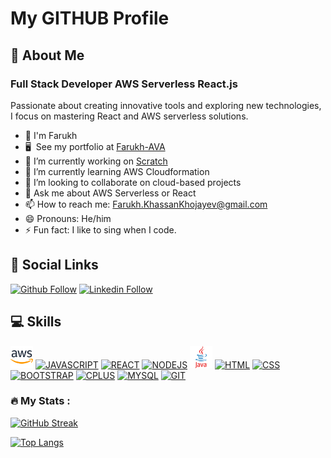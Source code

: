 # My GITHUB Profile

## 👤 About Me

### Full Stack Developer AWS Serverless React.js
Passionate about creating innovative tools and exploring new technologies, I focus on mastering React and AWS serverless solutions.

- 👋 I'm Farukh
- 🖥️  See my portfolio at [Farukh-AVA](https://farukh-ava.github.io/portfolio/)
- 🔭 I’m currently working on [Scratch](https://github.com/Farukh-AVA/demo-notes-app)
- 🌱 I’m currently learning AWS Cloudformation
- 👯 I’m looking to collaborate on cloud-based projects  
- 💬 Ask me about AWS Serverless or React 
- 📫 How to reach me: [Farukh.KhassanKhojayev@gmail.com](mailto:Farukh.KhassanKhojayev@gmail.com)
- 😄 Pronouns: He/him
- ⚡ Fun fact: I like to sing when I code. 

## 🔗 Social Links

[![Github Follow](https://img.shields.io/badge/Github-100000?style=flat-square&logo=github&logoColor=white)](https://github.com/Farukh-AVA)
[![Linkedin Follow](https://img.shields.io/badge/Linkedin-0077B5?style=flat-square&logo=linkedin&logoColor=white)](https://www.linkedin.com/in/farukh-khassan-khojayev/)

## 💻 Skills

<p align="left">
<a href="https://aws.amazon.com/" target="_blank" rel="noreferrer"><img src="https://raw.githubusercontent.com/devicons/devicon/55609aa5bd817ff167afce0d965585c92040787a/icons/amazonwebservices/amazonwebservices-original-wordmark.svg" width="36" height="36" alt="AWS" /></a>  
<a href="https://www.javascript.com/" target="_blank" rel="noreferrer"><img src="https://cdn.jsdelivr.net/gh/devicons/devicon/icons/javascript/javascript-original.svg" width="36" height="36" alt="JAVASCRIPT" /></a>  
<a href="https://reactjs.org/" target="_blank" rel="noreferrer"><img src="https://cdn.jsdelivr.net/gh/devicons/devicon/icons/react/react-original.svg" width="36" height="36" alt="REACT" /></a> 
<a href="https://nodejs.org/en/" target="_blank" rel="noreferrer"><img src="https://cdn.jsdelivr.net/gh/devicons/devicon/icons/nodejs/nodejs-original.svg" width="36" height="36" alt="NODEJS" /></a>   
<a href="https://www.java.com/en/" target="_blank" rel="noreferrer"><img src="https://raw.githubusercontent.com/devicons/devicon/55609aa5bd817ff167afce0d965585c92040787a/icons/java/java-original-wordmark.svg" width="36" height="36" alt="JAVA" /></a>   
<a href="https://developer.mozilla.org/en-US/docs/Web/HTML" target="_blank" rel="noreferrer"><img src="https://cdn.jsdelivr.net/gh/devicons/devicon/icons/html5/html5-original.svg" width="36" height="36" alt="HTML" /></a> 
<a href="https://developer.mozilla.org/en-US/docs/Web/CSS" target="_blank" rel="noreferrer"><img src="https://cdn.jsdelivr.net/gh/devicons/devicon/icons/css3/css3-original.svg" width="36" height="36" alt="CSS" /></a> 
<a href="https://getbootstrap.com/" target="_blank" rel="noreferrer"><img src="https://cdn.jsdelivr.net/gh/devicons/devicon/icons/bootstrap/bootstrap-original.svg" width="36" height="36" alt="BOOTSTRAP" /></a>   
<a href="https://docs.microsoft.com/en-us/cpp/?view=msvc-170" target="_blank" rel="noreferrer"><img src="https://cdn.jsdelivr.net/gh/devicons/devicon/icons/cplusplus/cplusplus-original.svg" width="36" height="36" alt="CPLUS" /></a>  
<a href="https://www.mysql.com/" target="_blank" rel="noreferrer"><img src="https://cdn.jsdelivr.net/gh/devicons/devicon/icons/mysql/mysql-original.svg" width="36" height="36" alt="MYSQL" /></a> 
<a href="https://git-scm.com/" target="_blank" rel="noreferrer"><img src="https://cdn.jsdelivr.net/gh/devicons/devicon/icons/git/git-original.svg" width="36" height="36" alt="GIT" /></a>

### :fire: My Stats :
[![GitHub Streak](http://github-readme-streak-stats.herokuapp.com?user=Farukh-AVA&theme=dark&background=000000)](https://git.io/streak-stats)

[![Top Langs](https://github-readme-stats.vercel.app/api/top-langs/?username=Farukh-AVA&layout=compact&theme=vision-friendly-dark)](https://github.com/anuraghazra/github-readme-stats)
